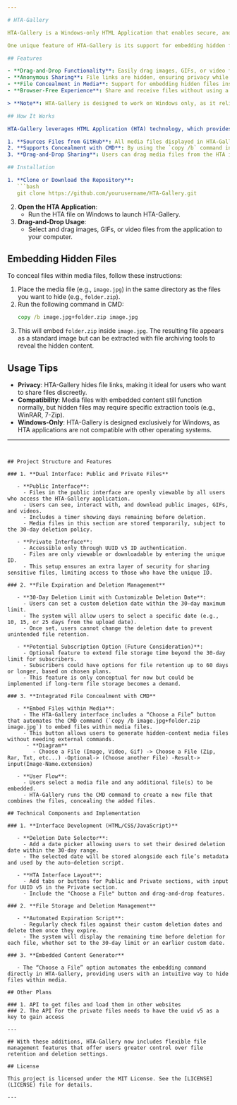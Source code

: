 ```yaml
---

# HTA-Gallery

HTA-Gallery is a Windows-only HTML Application that enables secure, anonymous sharing of images, GIFs, and video files directly from the HTA interface to your computer. Designed to make file sharing easy and private, HTA-Gallery sources its media files from GitHub while keeping the file links hidden for added security. With HTA-Gallery, you can transfer media files without navigating through a browser, creating a streamlined and private sharing experience for content with friends and collaborators.

One unique feature of HTA-Gallery is its support for embedding hidden files within media files. Using a simple CMD command, users can insert additional files—such as .zip or .rar folders—into images, GIFs, or video files, enabling secure, anonymous sharing of files or programs within regular media formats. Whether sharing an image or securely delivering a program, HTA-Gallery offers a flexible solution that combines ease of use with powerful privacy options.

## Features

- **Drag-and-Drop Functionality**: Easily drag images, GIFs, or video files from the HTA-Gallery interface to your computer for quick access and sharing.
- **Anonymous Sharing**: File links are hidden, ensuring privacy while allowing secure downloads from GitHub.
- **File Concealment in Media**: Support for embedding hidden files inside images, GIFs, or videos using CMD commands, allowing you to combine media files with additional hidden content.
- **Browser-Free Experience**: Share and receive files without using a browser, making the process more streamlined and private.

> **Note**: HTA-Gallery is designed to work on Windows only, as it relies on the Windows HTA (HTML Application) platform.

## How It Works

HTA-Gallery leverages HTML Application (HTA) technology, which provides a user-friendly Windows-based interface for displaying and interacting with media files. The application:

1. **Sources Files from GitHub**: All media files displayed in HTA-Gallery are hosted on GitHub, but their direct links are hidden, maintaining user anonymity.
2. **Supports Concealment with CMD**: By using the `copy /b` command in CMD (e.g., `copy /b image.extension+folder.zip+folder.rar image.extension`), users can hide additional files within media files.
3. **Drag-and-Drop Sharing**: Users can drag media files from the HTA interface to their computer, providing a quick and private way to transfer files without direct file links.

## Installation

1. **Clone or Download the Repository**:
   ```bash
   git clone https://github.com/yourusername/HTA-Gallery.git
   ```
2. **Open the HTA Application**:
   - Run the HTA file on Windows to launch HTA-Gallery.
3. **Drag-and-Drop Usage**:
   - Select and drag images, GIFs, or video files from the application to your computer.

## Embedding Hidden Files

To conceal files within media files, follow these instructions:

1. Place the media file (e.g., `image.jpg`) in the same directory as the files you want to hide (e.g., `folder.zip`).
2. Run the following command in CMD:
   ```cmd
   copy /b image.jpg+folder.zip image.jpg
   ```
3. This will embed `folder.zip` inside `image.jpg`. The resulting file appears as a standard image but can be extracted with file archiving tools to reveal the hidden content.

## Usage Tips

- **Privacy**: HTA-Gallery hides file links, making it ideal for users who want to share files discreetly.
- **Compatibility**: Media files with embedded content still function normally, but hidden files may require specific extraction tools (e.g., WinRAR, 7-Zip).
- **Windows-Only**: HTA-Gallery is designed exclusively for Windows, as HTA applications are not compatible with other operating systems.

---
```


## Project Structure and Features

### 1. **Dual Interface: Public and Private Files**

   - **Public Interface**:
     - Files in the public interface are openly viewable by all users who access the HTA-Gallery application.
     - Users can see, interact with, and download public images, GIFs, and videos.
     - Includes a timer showing days remaining before deletion.
     - Media files in this section are stored temporarily, subject to the 30-day deletion policy.

   - **Private Interface**:
     - Accessible only through UUID v5 ID authentication.
     - Files are only viewable or downloadable by entering the unique ID.
     - This setup ensures an extra layer of security for sharing sensitive files, limiting access to those who have the unique ID.

### 2. **File Expiration and Deletion Management**

   - **30-Day Deletion Limit with Customizable Deletion Date**:
     - Users can set a custom deletion date within the 30-day maximum limit.
     - The system will allow users to select a specific date (e.g., 10, 15, or 25 days from the upload date).
     - Once set, users cannot change the deletion date to prevent unintended file retention.

   - **Potential Subscription Option (Future Consideration)**:
     - Optional feature to extend file storage time beyond the 30-day limit for subscribers.
     - Subscribers could have options for file retention up to 60 days or longer, based on chosen plans.
     - This feature is only conceptual for now but could be implemented if long-term file storage becomes a demand.

### 3. **Integrated File Concealment with CMD**

   - **Embed Files within Media**:
     - The HTA-Gallery interface includes a “Choose a File” button that automates the CMD command (`copy /b image.jpg+folder.zip image.jpg`) to embed files within media files.
     - This button allows users to generate hidden-content media files without needing external commands.
      - **Diagram**
        - Choose a File (Image, Video, Gif) -> Choose a File (Zip, Rar, Txt, etc...) -Optional-> (Choose another File) -Result-> input(Image-Name.extension)

   - **User Flow**:
     - Users select a media file and any additional file(s) to be embedded.
     - HTA-Gallery runs the CMD command to create a new file that combines the files, concealing the added files.

## Technical Components and Implementation

### 1. **Interface Development (HTML/CSS/JavaScript)**

   - **Deletion Date Selector**:
     - Add a date picker allowing users to set their desired deletion date within the 30-day range.
     - The selected date will be stored alongside each file’s metadata and used by the auto-deletion script.

   - **HTA Interface Layout**:
     - Add tabs or buttons for Public and Private sections, with input for UUID v5 in the Private section.
     - Include the "Choose a File" button and drag-and-drop features.

### 2. **File Storage and Deletion Management**

   - **Automated Expiration Script**:
     - Regularly check files against their custom deletion dates and delete them once they expire.
     - The system will display the remaining time before deletion for each file, whether set to the 30-day limit or an earlier custom date.

### 3. **Embedded Content Generator**

   - The “Choose a File” option automates the embedding command directly in HTA-Gallery, providing users with an intuitive way to hide files within media.

## Other Plans

### 1. API to get files and load them in other websites
### 2. The API For the private files needs to have the uuid v5 as a key to gain access

--- 

## With these additions, HTA-Gallery now includes flexible file management features that offer users greater control over file retention and deletion settings.

## License

This project is licensed under the MIT License. See the [LICENSE](LICENSE) file for details.

---

